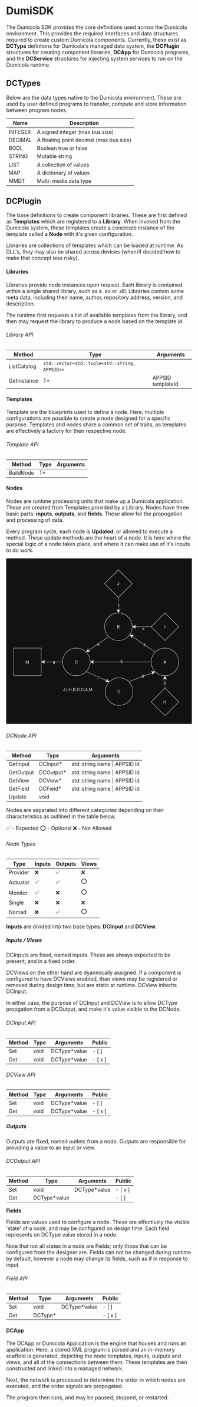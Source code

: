 # DumiSDK

The Dumicola SDK provides the core definitions used across the Dumicola environment. This provides the required interfaces and data structures required to create custom Dumicola components. Currently, these exist as **DCType** defintions for Dumicola's managed data system, the **DCPlugin** structures for creating component libraries, **DCApp** for Dumicola programs, and the **DCService** structures for injecting system services to run on the Dumicola runtime.

## DCTypes
Below are the data types native to the Dumicola environment. These are used by user defined programs to transfer, compute and store information between program nodes.

Name | Description
---- | -----------
INTEGER | A signed integer (max bus size)
DECIMAL | A floating point decimal (max bus size)
BOOL | Boolean true or false
STRING | Mutable string
LIST | A collection of values
MAP | A dictionary of values
MMDT | Multi-media data type


## DCPlugin
The base definitions to create component libraries. These are first defined as **Templates** which are registered to a **Library**. When invoked from the Dumicola system, these templates create a concreate instance of the template called a **Node** with it's given configuration. 

Libraries are collections of templates which can be loaded at runtime. As DLL's, they may also be shared across devices (when/if decided how to make that concept less risky). 

#### Libraries
Libraries provide node instances upon request. Each library is contained within a single shared library, such as a .so or .dll. Libraries contain some meta data, including their name, author, repository address, version, and description. 

The runtime first requests a list of available templates from the library, and then may request the library to produce a node based on the template id.

###### Library API
| Method | Type | Arguments |
| ------ | ---- | --------- |
| ListCatalog | ```std::vector<std::tuple<std::string, APPSID>>``` | 
| GetInstance | T* | APPSID templateId

#### Templates
Template are the blueprints used to define a node. Here, multiple configurations are possible to create a node designed for a specific purpose. Templates and nodes share a common set of traits, as templates are effectively a factory for their respective node.

###### Template API
| Method | Type | Arguments
| ------ | ---- | ---------
| BuildNode | T* | 

#### Nodes
Nodes are runtime processing units that make up a Dumicola application. These are created from Templates provided by a Library. Nodes have three basic parts: **inputs**, **outputs**, and **fields**. These allow for the propogation and processing of data. 

Every program cycle, each node is **Updated**, or allowed to execute a method. These update methods are the heart of a node. It is here where the special logic of a node takes place, and where it can make use of it's inputs to do work.

![](./pathcalc.png)

###### DCNode API
| Method | Type | Arguments
| ------ | ---- | ---------
| GetInput | DCInput* | std::string name \| APPSID id
| GetOutput | DCOutput* | std::string name \| APPSID id
| GetView | DCView* | std::string name \| APPSID id
| GetField | DCField* | std::string name \| APPSID id
| Update | void | 

Nodes are separated into different categories depending on their characteristics as outlined in the table below.

:white_check_mark: - Expected :o: - Optional :x: - Not Allowed

###### Node Types
| Type | Inputs | Outputs | Views
| ---- | ------ | ------- | -----
| Provider | :x: | :white_check_mark: | :x:
| Actuator | :white_check_mark: | :white_check_mark: | :o: 
| Monitor | :white_check_mark: | :x: | :o: 
| Single | :x: | :x: | :x: 
| Nomad | :x: | :white_check_mark: | :o: 

**Inputs** are divided into two base types: **DCInput** and **DCView**.

##### Inputs / Views
DCInputs are fixed, named inputs. These are always expected to be present, and in a fixed order. 

DCViews on the other hand are dyanmically assigned. If a component is configured to have DCViews enabled, than views may be registered or removed during design time, but are static at runtime. DCView inherits DCInput.

In either case, the purpose of DCInput and DCView is to allow DCType propgation from a DCOutput, and make it's value visible to the DCNode.

###### DCInput API
| Method | Type | Arguments | Public
| ------ | ---- | --------- | ------
| Set | void | DCType*value |  - [ ]
| Get | void | DCType*value | - [ x ]

###### DCView API
| Method | Type | Arguments | Public
| ------ | ---- | --------- | ------
| Set | void | DCType*value |  - [ ]
| Get | void | DCType*value| - [ x ]

##### Outputs

Outputs are fixed, named outlets from a node. Outputs are responsible for providing a value to an input or view.

###### DCOutput API
| Method | Type | Arguments | Public
| ------ | ---- | --------- | ------
| Set | void | DCType*value |  - [ x ]
| Get  | DCType*value | | - [ ]

**Fields**

Fields are values used to configure a node. These are effectively the visible 'state' of a node, and may be configured on design time. Each field represents on DCType value stored in a node. 

Note that not all states in a node are Fields; only those that can be configured from the designer are. Fields can not be changed during runtime by default, however a node may change its fields, such as if in response to input.

###### Field API
| Method | Type | Arguments | Public
| ------ | ---- | --------- | ------
| Set | void | DCType*value |  - [ ]
| Get | DCType* |  | - [ x ]


#### DCApp
The DCApp or Dumicola Application is the engine that houses and runs an application. Here, a stored XML program is parsed and an in-memory scaffold is generated, depicting the node templates, inputs, outputs and views, and all of the connections between them. These templates are then constructed and linked into a managed network. 

Next, the network is processed to determine the order in which nodes are executed, and the order signals are propogated.

The program then runs, and may be paused, stopped, or restarted.




